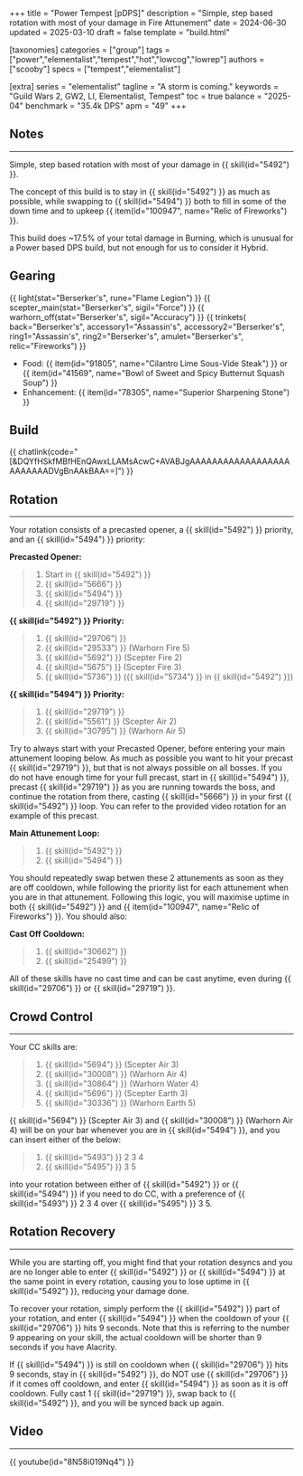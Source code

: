 +++
title = "Power Tempest [pDPS]"
description = "Simple, step based rotation with most of your damage in Fire Attunement"
date = 2024-06-30
updated = 2025-03-10
draft = false
template = "build.html"

[taxonomies]
categories = ["group"]
tags = ["power","elementalist","tempest","hot","lowcog","lowrep"]
authors = ["scooby"]
specs = ["tempest","elementalist"]

[extra]
series = "elementalist"
tagline = "A storm is coming."
keywords = "Guild Wars 2, GW2, LI, Elementalist, Tempest"
toc = true
balance = "2025-04"
benchmark = "35.4k DPS"
apm = "49"
+++

## Notes

---

Simple, step based rotation with most of your damage in {{ skill(id="5492") }}.

The concept of this build is to stay in {{ skill(id="5492") }} as much as possible, while swapping to {{ skill(id="5494") }} both to fill in some of the down time and to upkeep {{ item(id="100947", name="Relic of Fireworks") }}.

This build does ~17.5% of your total damage in Burning, which is unusual for a Power based DPS build, but not enough for us to consider it Hybrid.

## Gearing

{{ light(stat="Berserker's", rune="Flame Legion") }}
{{ scepter_main(stat="Berserker's", sigil="Force") }}
{{ warhorn_off(stat="Berserker's", sigil="Accuracy") }}
{{ trinkets(
	back="Berserker's",
	accessory1="Assassin's",
	accessory2="Berserker's",
	ring1="Assassin's",
	ring2="Berserker's",
	amulet="Berserker's",
	relic="Fireworks") }}

- Food: {{ item(id="91805", name="Cilantro Lime Sous-Vide Steak") }} or {{ item(id="41569", name="Bowl of Sweet and Spicy Butternut Squash Soup") }}
- Enhancement: {{ item(id="78305", name="Superior Sharpening Stone") }}

## Build

{{ chatlink(code="[&DQYfHSkfMBfHEnQAwxLLAMsAcwC+AVABJgAAAAAAAAAAAAAAAAAAAAAAAAADVgBnAAkBAA==]") }}


## Rotation

---

Your rotation consists of a precasted opener, a {{ skill(id="5492") }} priority, and an {{ skill(id="5494") }} priority:

**Precasted Opener:**
> 1. Start in {{ skill(id="5492") }}
> 1. {{ skill(id="5666") }}
> 1. {{ skill(id="5494") }}
> 1. {{ skill(id="29719") }}

**{{ skill(id="5492") }} Priority:**
> 1. {{ skill(id="29706") }}
> 2. {{ skill(id="29533") }} (Warhorn Fire 5)
> 3. {{ skill(id="5692") }} (Scepter Fire 2)
> 4. {{ skill(id="5675") }} (Scepter Fire 3)
> 5. {{ skill(id="5736") }} ({{ skill(id="5734") }} in {{ skill(id="5492") }})

**{{ skill(id="5494") }} Priority:**
> 1. {{ skill(id="29719") }}
> 2. {{ skill(id="5561") }} (Scepter Air 2)
> 3. {{ skill(id="30795") }} (Warhorn Air 5)

Try to always start with your Precasted Opener, before entering your main attunement looping below. As much as possible you want to hit your precast {{ skill(id="29719") }}, but that is not always possible on all bosses. If you do not have enough time for your full precast, start in {{ skill(id="5494") }}, precast {{ skill(id="29719") }} as you are running towards the boss, and continue the rotation from there, casting {{ skill(id="5666") }} in your first {{ skill(id="5492") }} loop. You can refer to the provided video rotation for an example of this precast.

**Main Attunement Loop:**
> 1. {{ skill(id="5492") }}
> 2. {{ skill(id="5494") }}

You should repeatedly swap betwen these 2 attunements as soon as they are off cooldown, while following the priority list for each attunement when you are in that attunement. Following this logic, you will maximise uptime in both {{ skill(id="5492") }} and {{ item(id="100947", name="Relic of Fireworks") }}. You should also:

**Cast Off Cooldown:**
> 1. {{ skill(id="30662") }}
> 1. {{ skill(id="25499") }}

All of these skills have no cast time and can be cast anytime, even during {{ skill(id="29706") }} or {{ skill(id="29719") }}.

## Crowd Control

---

Your CC skills are:
> 1. {{ skill(id="5694") }} (Scepter Air 3)
> 1. {{ skill(id="30008") }} (Warhorn Air 4)
> 1. {{ skill(id="30864") }} (Warhorn Water 4)
> 1. {{ skill(id="5696") }} (Scepter Earth 3)
> 1. {{ skill(id="30336") }} (Warhorn Earth 5)

{{ skill(id="5694") }} (Scepter Air 3) and {{ skill(id="30008") }} (Warhorn Air 4) will be on your bar whenever you are in {{ skill(id="5494") }}, and you can insert either of the below:
> 1. {{ skill(id="5493") }} 2 3 4
> 1. {{ skill(id="5495") }} 3 5

into your rotation between either of {{ skill(id="5492") }} or {{ skill(id="5494") }} if you need to do CC, with a preference of {{ skill(id="5493") }} 2 3 4 over {{ skill(id="5495") }} 3 5.

## Rotation Recovery

---

While you are starting off, you might find that your rotation desyncs and you are no longer able to enter {{ skill(id="5492") }} or {{ skill(id="5494") }} at the same point in every rotation, causing you to lose uptime in {{ skill(id="5492") }}, reducing your damage done.

To recover your rotation, simply perform the {{ skill(id="5492") }} part of your rotation, and enter {{ skill(id="5494") }} when the cooldown of your {{ skill(id="29706") }} hits 9 seconds. Note that this is referring to the number 9 appearing on your skill, the actual cooldown will be shorter than 9 seconds if you have Alacrity.

If {{ skill(id="5494") }} is still on cooldown when {{ skill(id="29706") }} hits 9 seconds, stay in {{ skill(id="5492") }}, do NOT use {{ skill(id="29706") }} if it comes off cooldown, and enter {{ skill(id="5494") }} as soon as it is off cooldown. Fully cast 1 {{ skill(id="29719") }}, swap back to {{ skill(id="5492") }}, and you will be synced back up again.

## Video

---

{{ youtube(id="8N58i019Nq4") }}
